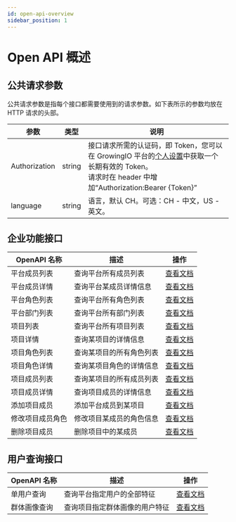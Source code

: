 ```yaml
---
id: open-api-overview
sidebar_position: 1
---
```


# Open API 概述

## 公共请求参数

公共请求参数是指每个接口都需要使用到的请求参数。如下表所示的参数均放在 HTTP 请求的头部。

| 参数          | 类型   | 说明                                                                                                                                                                                    |
| ------------- | ------ | --------------------------------------------------------------------------------------------------------------------------------------------------------------------------------------- |
| Authorization | string | 接口请求所需的认证码，即 Token，您可以在 GrowingIO 平台的[个人设置](../../product-manual/personal)中获取一个长期有效的 Token。<br/>请求时在 header 中增加“Authorization:Bearer {Token}” |
| language      | string | 语言，默认 CH。可选：CH - 中文，US - 英文。                                                                                                                                             |

## 企业功能接口

| OpenAPI 名称     | 描述                     | 操作                                               |
| ---------------- | ------------------------ | -------------------------------------------------- |
| 平台成员列表     | 查询平台所有成员列表     | [查看文档](./enterprise-api/platform-users)        |
| 平台成员详情     | 查询平台某成员详情信息   | [查看文档](./enterprise-api/platform-user)         |
| 平台角色列表     | 查询平台所有角色列表     | [查看文档](./enterprise-api/platform-roles)        |
| 平台部门列表     | 查询平台所有部门列表     | [查看文档](./enterprise-api/platform-departments)  |
| 项目列表         | 查询平台所有项目列表     | [查看文档](./enterprise-api/projects)              |
| 项目详情         | 查询某项目的详情信息     | [查看文档](./enterprise-api/project)               |
| 项目角色列表     | 查询某项目的所有角色列表 | [查看文档](./enterprise-api/project-roles)         |
| 项目角色详情     | 查询某项目角色的详情信息 | [查看文档](./enterprise-api/project-role)          |
| 项目成员列表     | 查询某项目的所有成员列表 | [查看文档](./enterprise-api/project-users)         |
| 项目成员详情     | 查询项目成员的详情信息   | [查看文档](./enterprise-api/project-user)          |
| 添加项目成员     | 添加平台成员到某项目     | [查看文档](./enterprise-api/project-user-add)      |
| 修改项目成员角色 | 修改项目某成员的角色信息 | [查看文档](./enterprise-api/project-user-role-upt) |
| 删除项目成员     | 删除项目中的某成员       | [查看文档](./enterprise-api/project-user-del)      |

## 用户查询接口

| OpenAPI 名称 | 描述                       | 操作                               |
| ------------ | -------------------------- | ---------------------------------- |
| 单用户查询   | 查询平台指定用户的全部特征 | [查看文档](./user-api/search-dc-user) |
| 群体画像查询 | 查询项目指定群体画像的用户特征 | [查看文档](./user-api/search-project-segment) |
